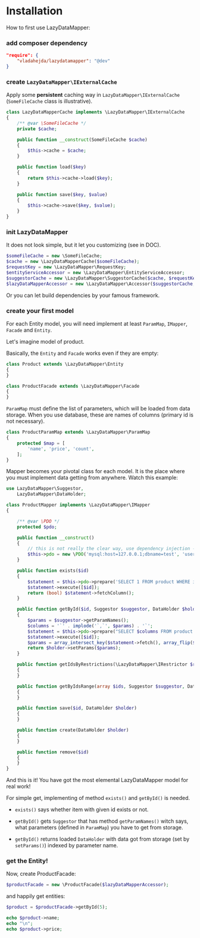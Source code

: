 Installation
===

How to first use LazyDataMapper:

### add composer dependency

```json
"require": {
    "vladahejda/lazydatamapper": "@dev"
}
```

### create `LazyDataMapper\IExternalCache`

Apply some **persistent** caching way in `LazyDataMapper\IExternalCache` (`SomeFileCache` class is illustrative).

```php
class LazyDataMapperCache implements \LazyDataMapper\IExternalCache
{
	/** @var \SomeFileCache */
	private $cache;

	public function __construct(SomeFileCache $cache)
	{
		$this->cache = $cache;
	}

	public function load($key)
	{
		return $this->cache->load($key);
	}

	public function save($key, $value)
	{
		$this->cache->save($key, $value);
	}
}
```

### init LazyDataMapper

It does not look simple, but it let you customizing (see in DOC).

```php
$someFileCache = new \SomeFileCache;
$cache = new \LazyDataMapperCache($someFileCache);
$requestKey = new \LazyDataMapper\RequestKey;
$entityServiceAccessor = new \LazyDataMapper\EntityServiceAccessor;
$suggestorCache = new \LazyDataMapper\SuggestorCache($cache, $requestKey, $entityServiceAccessor);
$lazyDataMapperAccessor = new \LazyDataMapper\Accessor($suggestorCache, $entityServiceAccessor);
```

Or you can let build dependencies by your famous framework.

### create your first model

For each Entity model, you will need implement at least `ParamMap`, `IMapper`, `Facade` and `Entity`.

Let's imagine model of product.

Basically, the `Entity` and `Facade` works even if they are empty:

```php
class Product extends \LazyDataMapper\Entity
{
}

class ProductFacade extends \LazyDataMapper\Facade
{
}
```

`ParamMap` must define the list of parameters, which will be loaded from data storage.
When you use database, these are names of columns (primary id is not necessary).

```php
class ProductParamMap extends \LazyDataMapper\ParamMap
{
	protected $map = [
		'name', 'price', 'count',
	];
}
```

Mapper becomes your pivotal class for each model. It is the place where you must implement data getting from anywhere.
Watch this example:

```php
use LazyDataMapper\Suggestor,
	LazyDataMapper\DataHolder;

class ProductMapper implements \LazyDataMapper\IMapper
{

	/** @var \PDO */
	protected $pdo;

	public function __construct()
	{
		// this is not really the clear way, use dependency injection - see EntityServiceAccessor customizing DOC
		$this->pdo = new \PDO('mysql:host=127.0.0.1;dbname=test', 'user', 'pass');
	}

	public function exists($id)
	{
		$statement = $this->pdo->prepare('SELECT 1 FROM product WHERE id = ?');
		$statement->execute([$id]);
		return (bool) $statement->fetchColumn();
	}

	public function getById($id, Suggestor $suggestor, DataHolder $holder = NULL)
	{
		$params = $suggestor->getParamNames();
		$columns = '`' . implode('`,`', $params) . '`';
		$statement = $this->pdo->prepare("SELECT $columns FROM product WHERE id = ?");
		$statement->execute([$id]);
		$params = array_intersect_key($statement->fetch(), array_flip($params));
		return $holder->setParams($params);
	}

	public function getIdsByRestrictions(\LazyDataMapper\IRestrictor $restrictor)
	{
	}

	public function getByIdsRange(array $ids, Suggestor $suggestor, DataHolder $holder = NULL)
	{
	}

	public function save($id, DataHolder $holder)
	{
	}

	public function create(DataHolder $holder)
	{
	}

	public function remove($id)
	{
	}
}
```

And this is it! You have got the most elemental LazyDataMapper model for real work!

For simple get, implementing of method `exists()` and `getById()` is needed.

- `exists()` says whether item with given id exists or not.

- `getById()` gets `Suggestor` that has method `getParamNames()` witch says,
what parameters (defined in `ParamMap`) you have to get from storage.

- `getById()` returns loaded `DataHolder` with data got from storage (set by `setParams()`) indexed by parameter name.

### get the Entity!

Now, create ProductFacade:

```php
$productFacade = new \ProductFacade($lazyDataMapperAccessor);
```

and happily get entities:

```php
$product = $productFacade->getById(5);

echo $product->name;
echo "\n";
echo $product->price;
```
